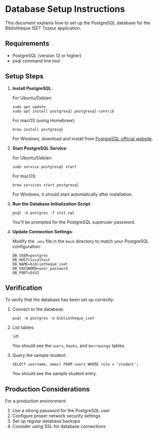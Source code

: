 
# Database Setup Instructions

This document explains how to set up the PostgreSQL database for the Bibliothèque ISET Tozeur application.

## Requirements

- PostgreSQL (version 12 or higher)
- psql command line tool

## Setup Steps

1. **Install PostgreSQL**:

   For Ubuntu/Debian:
   ```
   sudo apt update
   sudo apt install postgresql postgresql-contrib
   ```

   For macOS (using Homebrew):
   ```
   brew install postgresql
   ```

   For Windows, download and install from [PostgreSQL official website](https://www.postgresql.org/download/windows/).

2. **Start PostgreSQL Service**:

   For Ubuntu/Debian:
   ```
   sudo service postgresql start
   ```

   For macOS:
   ```
   brew services start postgresql
   ```

   For Windows, it should start automatically after installation.

3. **Run the Database Initialization Script**:

   ```
   psql -U postgres -f init.sql
   ```

   You'll be prompted for the PostgreSQL superuser password.

4. **Update Connection Settings**:

   Modify the `.env` file in the `back` directory to match your PostgreSQL configuration:

   ```
   DB_USER=postgres
   DB_HOST=localhost
   DB_NAME=bibliotheque_iset
   DB_PASSWORD=your_password
   DB_PORT=5432
   ```

## Verification

To verify that the database has been set up correctly:

1. Connect to the database:
   ```
   psql -U postgres -d bibliotheque_iset
   ```

2. List tables:
   ```
   \dt
   ```

   You should see the `users`, `books`, and `borrowings` tables.

3. Query the sample student:
   ```
   SELECT username, email FROM users WHERE role = 'student';
   ```

   You should see the sample student entry.

## Production Considerations

For a production environment:

1. Use a strong password for the PostgreSQL user
2. Configure proper network security settings
3. Set up regular database backups
4. Consider using SSL for database connections
